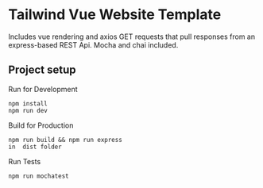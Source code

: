 # Tailwind Vue Website Template

Includes vue rendering and axios GET requests that pull responses from an express-based REST Api.  Mocha and chai included.

## Project setup


Run for Development
```
npm install
npm run dev
```


Build for Production
```
npm run build && npm run express
in  dist folder
```



Run Tests
```
npm run mochatest
```

